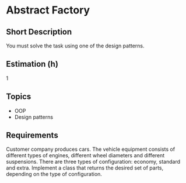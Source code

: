 # Abstract Factory

## Short Description

You must solve the task using one of the design patterns.

## Estimation (h)

1

## Topics

* OOP
* Design patterns

## Requirements

Customer company produces cars. The vehicle equipment consists of
different types of engines, different wheel diameters and different
suspensions. There are three types of configuration: economy, standard
and extra.
Implement a class that returns the desired set of parts, depending on
the type of configuration.
